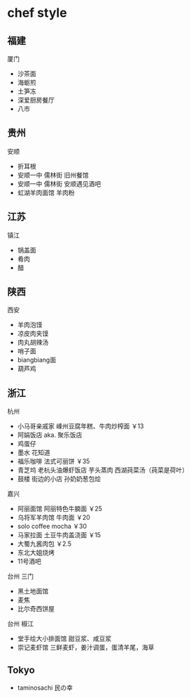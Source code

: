 # chef style

## 福建

厦门
* 沙茶面
* 海蛎煎
* 土笋冻
* 深爱厨房餐厅
* 八市

## 贵州

安顺
* 折耳根
* 安顺一中 儒林街 旧州餐馆
* 安顺一中 儒林街 安顺遇见酒吧
* 虹湖羊肉面馆 羊肉粉

## 江苏

镇江
* 锅盖面
* 肴肉
* 醋

## 陕西

西安
* 羊肉泡馍
* 凉皮肉夹馍
* 肉丸胡辣汤
* 哨子面
* biangbiang面
* 葫芦鸡

## 浙江

杭州
* 小马哥亲戚家 嵊州豆腐年糕、牛肉炒榨面 ￥13
* 阿娟饭店 aka. 聚乐饭店
* 鸡蛋仔
* 墨水 花知道
* 福乐咖啡 法式可丽饼 ￥35
* 青芝坞 老杭头油爆虾饭店 芋头蒸肉 西湖莼菜汤（莼菜是荷叶）
* 鼓楼 街边的小店 孙奶奶葱包烩

嘉兴
* 阿丽面馆 阿丽特色牛腩面 ￥25
* 乌将军羊肉馆 牛肉面 ￥20
* solo coffee mocha ￥30
* 马家拉面 土豆牛肉盖浇面 ￥15
* 大蜀九酱肉包 ￥2.5
* 东北大姐烧烤
* 11号酒吧

台州 三门
* 黑土地面馆
* 麦焦
* 比尔奇西饼屋

台州 椒江
* 堂手绘大小排面馆 甜豆浆、咸豆浆
* 崇记麦虾馆 三鲜麦虾，姜汁调蛋，蛋清羊尾，海草

## Tokyo

* taminosachi 民の幸
